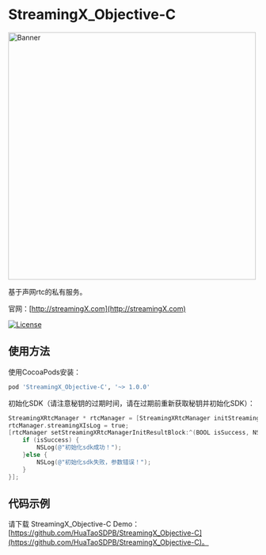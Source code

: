 # StreamingX_Objective-C
<p>
  <img src="https://spark.apache.org/docs/latest/img/streaming-arch.png" width="500" alt="Banner" />
</p>
基于声网rtc的私有服务。

官网：[http://streamingX.com](http://streamingX.com)

[![License](https://img.shields.io/badge/license-MIT-blue.svg?style=flat)](http://opensource.org/licenses/MIT "Feel free to contribute.")

## 使用方法

使用CocoaPods安装：
```ruby
pod 'StreamingX_Objective-C', '~> 1.0.0'
```

初始化SDK（请注意秘钥的过期时间，请在过期前重新获取秘钥并初始化SDK）：
```objective-c
StreamingXRtcManager * rtcManager = [StreamingXRtcManager initStreamingXRtcManagerWithAccess_key_secret:accessKeySecret access_key_id:accessKeyId access_key_token:sessionToken];
rtcManager.streamingXIsLog = true;
[rtcManager setStreamingXRtcManagerInitResultBlock:^(BOOL isSuccess, NSError * _Nullable error) {
    if (isSuccess) {
        NSLog(@"初始化sdk成功！");
    }else {
        NSLog(@"初始化sdk失败，参数错误！");
    }
}];
```

## 代码示例

请下载 StreamingX_Objective-C Demo：[https://github.com/HuaTaoSDPB/StreamingX_Objective-C](https://github.com/HuaTaoSDPB/StreamingX_Objective-C)。


